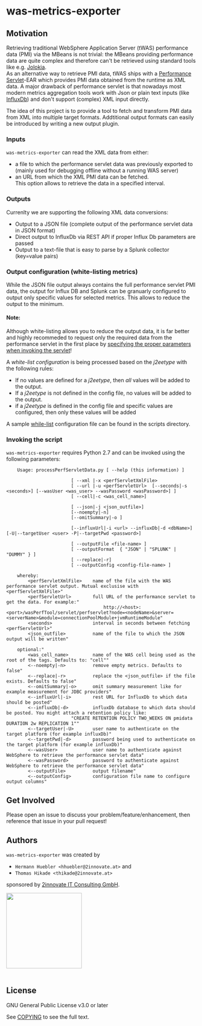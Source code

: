 # was-metrics-exporter

## Motivation
Retrieving traditional WebSphere Application Server (tWAS) performance data (PMI) via the MBeans is not trivial: the MBeans providing performance data are quite complex and therefore can't be retrieved using standard tools like e.g. [Jolokia](https://jolokia.org/).  
As an alternative way to retrieve PMI data, tWAS ships with a [Performance Servlet](https://www.ibm.com/support/knowledgecenter/SSEQTP_8.5.5/com.ibm.websphere.base.doc/ae/tprf_devprfservlet.html)-EAR which provides PMI data obtained from the runtime as XML data. A major drawback of performance servlet is that nowadays most modern metrics aggregation tools work with Json or plain text inputs (like [InfluxDb](https://www.influxdata.com/)) and don't support (complex) XML input directly.  

The idea of this project is to provide a tool to fetch and transform PMI data from XML into multiple target formats. Addtitional output formats can easily be introduced by writing a new output plugin. 

### Inputs
`was-metrics-exporter` can read the XML data from either:
- a file to which the performance servlet data was previously exported to 
  (mainly used for debugging offline without a running WAS server)
- an URL from which the XML PMI data can be fetched.  
  This option allows to retrieve the data in a specified interval.

### Outputs
Currenlty we are supporting the following XML data conversions:
- Output to a JSON file (complete output of the performance servlet data in JSON format)
- Direct output to InfluxDb via REST API if proper Influx Db parameters are passed
- Output to a text-file that is easy to parse by a Splunk collector (key=value pairs)

### Output configuration (white-listing metrics)
While the JSON file output always contains the full performance servlet PMI data, the output for Influx DB and Splunk can be granuarly configured to output only specific values for selected metrics. This allows to reduce the output to the minimum.  
#### Note:
Although white-listing allows you to reduce the output data, it is far better and highly recommeded to request only the required data from the performance servlet in the first place by [specifying the proper parameters when invoking the servlet](https://www.ibm.com/support/knowledgecenter/SSEQTP_9.0.5/com.ibm.websphere.base.doc/ae/cprf_servletinput.html)!

A *white-list configuration* is being processed based on the *j2eetype* with the following rules:
- If no values are defined for a *j2eetype*, then *all* values will be added to the output.
- If a *j2eetype* is not defined in the config file, no values will be added to the output.
- if a *j2eetype* is defined in the config file and specific values are configured, then only these values will be added

A sample [while-list](bin/whitelist.config) configuration file can be found in the scripts directory.


### Invoking the script
`was-metrics-exporter` requires Python 2.7 and can be invoked using the following parameters:
```
    Usage: processPerfServletData.py [ --help (this information) ]

                        [ --xml |-x <perfServletXmlFile>
                        [ --url |-u <perfServletUrl>  [--seconds|-s <seconds>] [--wasUser <was_user> --wasPassword <wasPassword>] ]
                        [ --cell|-c <was_cell_name>]

                        [ --json|-j <json_outfile>]
                        [--noempty|-n]
                        [--omitSummary|-o ]

                        [--influxUrl|-i <url> --influxDb|-d <dbName>]  [-U|--targetUser <user> -P|--targetPwd <password>]

                        [ --outputFile <file-name> ]
                        [ --outputFormat  { "JSON" | "SPLUNK" | "DUMMY" } ]
                        [ --replace|-r]
                        [ --outputConfig <config-file-name> ]

    whereby:
        <perfServletXmlFile>    name of the file with the WAS performance servlet output. Mutual exclusise with <perfServletXmlFile>"
        <perfServletUrl>        full URL of the performance servlet to get the data. For example:"
                                    http://<host>:<port>/wasPerfTool/servlet/perfservlet?node=<nodeName>&server=<serverName>&module=connectionPoolModule+jvmRuntimeModule"
        <seconds>               interval in seconds between fetching <perfServletUrl>"
        <json_outfile>          name of the file to which the JSON output will be written"

    optional:"
        <was_cell_name>         name of the WAS cell being used as the root of the tags. Defaults to: "cell""
        <--noempty|-n>          remove empty metrics. Defaults to false"
        <--replace|-r>          replace the <json_outfile> if the file exists. Defaults to false"
        <--omitSummary|-o>      omit summary measurement like for example measurement for JDBC providers"
        <--influxUrl|-i>        rest URL for InfluxDb to which data should be posted"
        <--influxDb|-d>         influxDb database to which data should be posted. You might attach a retention policy like: 
                        "CREATE RETENTION POLICY TWO_WEEKS ON pmidata DURATION 2w REPLICATION 1""
        <--targetUser|-U>       user name to authenticate on the target platform (for example influxDb)"
        <--targetPwd|-d>        password being used to authenticate on the target platform (for example influxDb)"
        <--wasUser>             user name to authenticate against WebSphere to retrieve the performance servlet data"
        <--wasPassword>         password to authenticate against WebSphere to retrieve the performance servlet data"
        <--outputFile>          output filename"
        <--outputConfig>        configuration file name to configure output columns"
```

## Get Involved

Please open an issue to discuss your problem/feature/enhancement, then reference that issue in your pull request! 

## Authors

`was-metrics-exporter` was created by 
- `Hermann Huebler <hhuebler@2innovate.at>` and
- `Thomas Hikade <thikade@2innovate.at>`   

sponsored by [2innovate IT Consulting GmbH](https://2innovate.at).

<img src="https://2innovate.at/images/header-logo.svg" width="200"><br/><br/>

## License

GNU General Public License v3.0 or later

See [COPYING](COPYING) to see the full text.